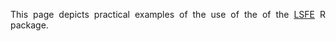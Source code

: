 <p align="justify">
This page depicts practical examples of the use of the of the <a href="https://github.com/LSFE/">LSFE</a> R package.
</p>
